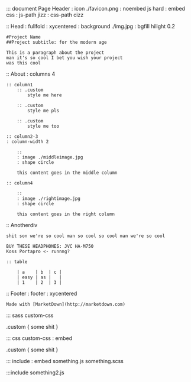 
::: document Page Header
: icon ./favicon.png
: noembed js hard
: embed css
: js-path jizz
: css-path cizz

:: Head
: fullfold
: xycentered
: background ./img.jpg
: bgfill hilight 0.2

	#Project Name
	##Project subtitle: for the modern age

	This is a paragraph about the project 
	man it's so cool I bet you wish your project 
	was this cool

:: About
: columns 4

	:: column1
		:: .custom
			style me here

		:: .custom
			style me pls

		:: .custom
			style me too

	:: column2-3
	: column-width 2

		:: 
		: image ./middleimage.jpg
		: shape circle

		this content goes in the middle column

	:: column4

		:: 
		: image ./rightimage.jpg
		: shape circle

		this content goes in the right column

:: Anotherdiv

	shit son we're so cool man so cool so cool man we're so cool

	BUY THESE HEADPHONES: JVC HA-M750
	Koss Portapro <- runnng?

	:: table

		| a    | b  | c |
		| easy | as |   |
		| 1    | 2  | 3 |

:: Footer
: footer
: xycentered

	Made with [MarketDown](http://marketdown.com)

::: sass custom-css

.custom {
	some shit
}

::: css custom-css
: embed

.custom {
	some shit
}

::: include
: embed
something.js
something.scss

:::include 
something2.js